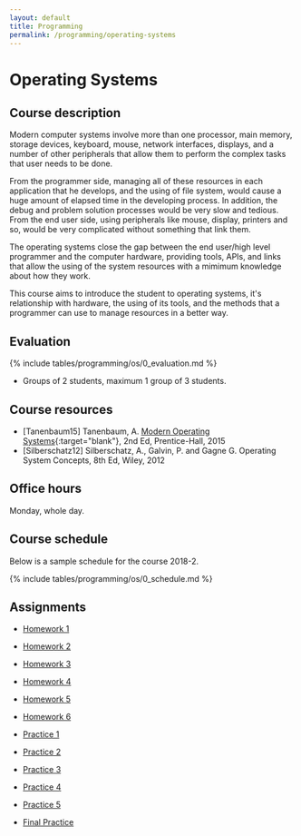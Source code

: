 ```yaml
---
layout: default
title: Programming
permalink: /programming/operating-systems
---
```


# Operating Systems

## Course description

Modern computer systems involve more than one processor, main memory, storage devices, keyboard, mouse, network interfaces, displays, and a number of other peripherals that allow them to perform the complex tasks that user needs to be done.

From the programmer side, managing all of these resources in each application that he develops, and the using of file system, would cause a huge amount of elapsed time in the developing process. In addition, the debug and problem solution processes would be very slow and tedious. From the end user side, using peripherals like mouse, display, printers and so, would be very complicated without something that link them.

The operating systems close the gap between the end user/high level programmer and the computer hardware, providing tools, APIs, and links that allow the using of the system resources with a mimimum knowledge about how they work.

This course aims to introduce the student to operating systems, it's relationship with hardware, the using of its tools, and the methods that a programmer can use to manage resources in a better way.

## Evaluation

{% include tables/programming/os/0_evaluation.md %}
* Groups of 2 students, maximum 1 group of 3 students.

## Course resources

* [Tanenbaum15] Tanenbaum, A. [Modern Operating Systems](https://usta-primo.hosted.exlibrisgroup.com/primo-explore/fulldisplay?docid=57UST_Aleph000147433&context=L&vid=57UST&lang=es_ES&search_scope=57UST&adaptor=Local%20Search%20Engine&tab=57ust_tab&query=any,contains,operating%20systems&sortby=rank&mode=Basic){:target="blank"},  2nd Ed, Prentice-Hall, 2015
* [Silberschatz12] Silberschatz, A., Galvin, P. and Gagne G. Operating System Concepts, 8th Ed, Wiley, 2012

## Office hours

Monday, whole day.

## Course schedule

Below is a sample schedule for the course 2018-2.

{% include tables/programming/os/0_schedule.md %}

## Assignments

* [Homework 1](/cstopics/programming/operating-systems/assigments/hw1)
* [Homework 2](/cstopics/programming/operating-systems/assigments/hw2)
* [Homework 3](/cstopics/programming/operating-systems/assigments/hw3)
* [Homework 4](/cstopics/programming/operating-systems/assigments/hw4)
* [Homework 5](/cstopics/programming/operating-systems/assigments/hw5)
* [Homework 6](/cstopics/programming/operating-systems/assigments/hw6)

* [Practice 1](/cstopics/programming/operating-systems/assigments/prc1)
* [Practice 2](/cstopics/programming/operating-systems/assigments/prc2)
* [Practice 3](/cstopics/programming/operating-systems/assigments/prc3)
* [Practice 4](/cstopics/programming/operating-systems/assigments/prc4)
* [Practice 5](/cstopics/programming/operating-systems/assigments/prc5)
* [Final Practice](/cstopics/programming/operating-systems/assigments/prcFinal)
